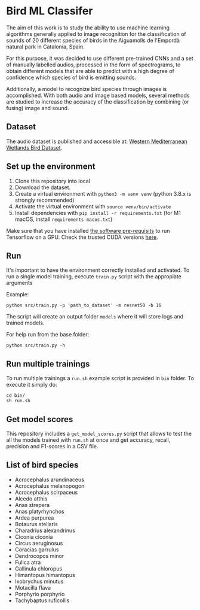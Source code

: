# Bird ML Classifer

The aim of this work is to study the ability to use machine learning algorithms generally applied to image recognition for the classification of sounds of 20 different species of birds in the Aiguamolls de l'Empordà natural park in Catalonia, Spain.

For this purpose, it was decided to use different pre-trained CNNs and a set of manually labelled audios, processed in the form of spectrograms, to obtain different models that are able to predict with a high degree of confidence which species of bird is emitting sounds.

Additionally, a model to recognize bird species through images is accomplished. With both audio and image based models, several methods are studied to increase the accuracy of the classification by combining (or fusing) image and sound.

## Dataset

The audio dataset is published and accessible at: [Western Mediterranean Wetlands Bird Dataset](https://zenodo.org/record/5093173).

## Set up the environment

1. Clone this repository into local
2. Download the dataset.
3. Create a virtual environment with `python3 -m venv venv` (python 3.8.x is strongly recommended)
4. Activate the virtual environment with `source venv/bin/activate`
5. Install dependencies with `pip install -r requirements.txt` (for M1 macOS, install `requirements-macos.txt`)

Make sure that you have installed [the software pre-requisits](https://www.tensorflow.org/install/gpu#software_requirements) to run Tensorflow on a GPU. Check the trusted CUDA versions [here](https://www.tensorflow.org/install/source#tested_build_configurations).

## Run

It's important to have the environment correctly installed and activated. To run a single model training, execute `train.py` script with the appropiate arguments

Example:

```
python src/train.py -p 'path_to_dataset' -m resnet50 -b 16
```

The script will create an output folder `models` where it will store logs and trained models.

For help run from the base folder:

```
python src/train.py -h
```

## Run multiple trainings

To run multiple trainings a `run.sh` example script is provided in `bin` folder. To execute it simply do:

```
cd bin/
sh run.sh
```

## Get model scores

This repository includes a `get_model_scores.py` script that allows to test the all the models trained with `run.sh` at once and get accuracy, recall, precision and F1-scores in a CSV file.

## List of bird species

- Acrocephalus arundinaceus
- Acrocephalus melanopogon
- Acrocephalus scirpaceus
- Alcedo atthis
- Anas strepera
- Anas platyrhynchos
- Ardea purpurea
- Botaurus stellaris
- Charadrius alexandrinus
- Ciconia ciconia
- Circus aeruginosus
- Coracias garrulus
- Dendrocopos minor
- Fulica atra
- Gallinula chloropus
- Himantopus himantopus
- Ixobrychus minutus
- Motacilla flava
- Porphyrio porphyrio
- Tachybaptus ruficollis
